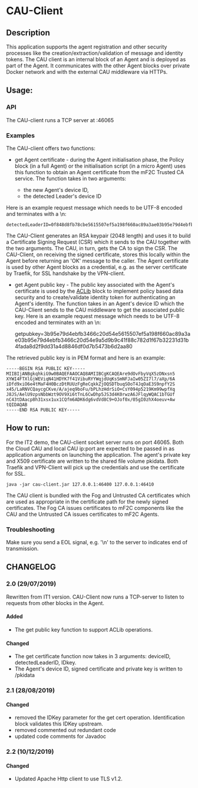 # CAU-Client

## Description

This application supports the agent registration and other security processes like the creation/extraction/validation of message and identity tokens.  The CAU client is an internal block of an Agent and is deployed as part of the Agent.  It communicates with the other Agent blocks over private Docker network and with the external CAU middleware via HTTPs.

## Usage:

### API

The CAU-client runs a TCP server at <host>:46065

### Examples

The CAU-client offers two functions:

* get Agent certificate - during the Agent initialisation phase, the Policy block (in a full Agent) or the initialisation script (in a micro Agent) uses this function to obtain an Agent certificate from the mF2C Trusted CA service.  The function takes in two arguments: 

	- the new Agent's device ID, 
	- the detected Leader's device ID  
	
Here is an example request message which needs to be UTF-8 encoded and terminates with a \n:

	detectedLeaderID=0f848d8fb78cbe5615507ef5a198f660ac89a3ae03b95e79d4ebfb3466c20d54e9a5d9b9c41f88c782d1f67b32231d31b4fada8d2f9dd31a4d884681b784ec5a,deviceID=c6968d75a7df20e2d2f81f87fe69bf0b7dd14f4a22cca5f15ffc645cb4d45944bfdc7a7a970a9e13a331161e304a3094d8e6e362e88bd7df0d7b5473b6d2aa80

The CAU-Client generates an RSA keypair (2048 length) and uses it to build a Certificate Signing Request (CSR) which it sends to the CAU together with the two arguments.  The CAU, in turn, gets the CA to sign the CSR.  The CAU-Client, on receiving the signed certificate, stores this locally within the Agent before returning an 'OK' message to the caller.  The Agent certificate is used by other Agent blocks as a credential, e.g. as the server certificate by Traefik, for SSL handshake by the VPN-client.

* get Agent public key - The public key associated with the Agent's certificate is used by the [ACLib](https://github.com/mF2C/aclib) block to implement policy based data security and to create/validate identity token for authenticating an Agent's identity.  The function takes in an Agent's device ID which the CAU-Client sends to the CAU middleware to get the associated public key.  Here is an example request message which needs to be UTF-8 encoded and terminates with an \n:

	getpubkey=3b95e79d4ebfb3466c20d54e5615507ef5a198f660ac89a3ae03b95e79d4ebfb3466c20d54e9a5d9b9c41f88c782d1f67b32231d31b4fada8d2f9dd31a4d8846df0d7b5473b6d2aa80
	
The retrieved public key is in PEM format and here is an example:

	-----BEGIN RSA PUBLIC KEY-----
	MIIBIjANBgkqhkiG9w0BAQEFAAOCAQ8AMIIBCgKCAQEAre9dOvFbyVqX5zDNxsn5
	XYWI4FTXlGjWEViqN41HDYK7f41VibuRYYWqjdUqKsSmNFJaIw05ZI7l7/aXp/6A
	iDfd9xiO6e4tMaF4H0BczDtRUUzFgReCqkkZjOQSDTbuqSOoT4JqOaE3S9npfY2S
	x45/LaRNVCQaycgCKve/A/ajeq9boFu/bPLhzHdrSiO+CsY094p5219Km99wpfXq
	J8JS/AelU9zpsNbbWzt9OV9Xi6tTnL6CwDhp5JS3d4K0rwzA6JFlqyWQAC1bTGUf
	nC43tDAacp8h31xsx1ux1CQfm6ADK6dg6vdVd8C9+OJof0x/05gI0zhX4oeuv+Aw
	tQIDAQAB
	-----END RSA PUBLIC KEY-----

## How to run:

For the IT2 demo, the CAU-client socket server runs on port 46065.  Both the Cloud CAU and local CAU ip:port are expected to be passed in as application arguments on launching the application. The agent's private key and X509 certificate are written to the shared file volume pkidata.  Both Traefik and VPN-Client will pick up the credentials and use the certificate for SSL.

	java -jar cau-client.jar 127.0.0.1:46400 127.0.0.1:46410 

The CAU client is bundled with the Fog and Untrusted CA certificates which are used as appropriate in the certificate path for the newly signed certificates.  The Fog CA issues certificates to mF2C components like the CAU and the Untrusted CA issues certificates to mF2C Agents. 

### Troubleshooting

Make sure you send a EOL signal, e.g. '\n' to the server to indicates end of transmission.

## CHANGELOG

### 2.0 (29/07/2019)

Rewritten from IT1 version.  CAU-Client now runs a TCP-server to listen to requests from other blocks in the Agent. 

#### Added

 - The get public key function to support ACLib operations.

#### Changed

 - The get certificate function now takes in 3 arguments: deviceID, detectedLeaderID, IDkey.
 - The Agent's device ID, signed certificate and private key is written to /pkidata 
 
### 2.1 (28/08/2019)

#### Changed
 - removed the IDKey parameter for the get cert operation.  Identification block validates this IDKey upstream.
 - removed commented out redundant code
 - updated code comments for Javadoc
 
### 2.2 (10/12/2019)

#### Changed
 - Updated Apache Http client to use TLS v1.2.

